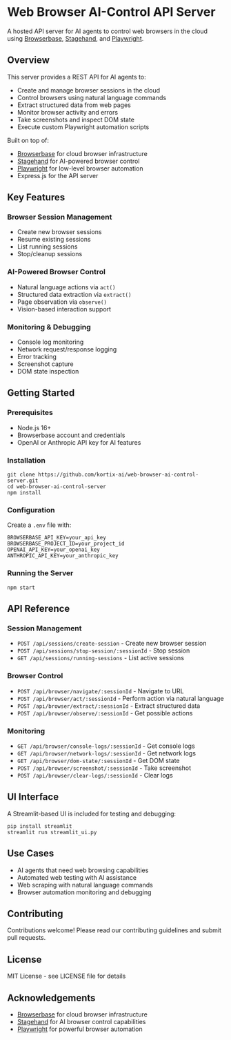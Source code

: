 # Web Browser AI-Control API Server

A hosted API server for AI agents to control web browsers in the cloud using [Browserbase](https://www.browserbase.com/), [Stagehand](https://github.com/browserbase/stagehand), and [Playwright](https://playwright.dev/).

## Overview

This server provides a REST API for AI agents to:
- Create and manage browser sessions in the cloud
- Control browsers using natural language commands
- Extract structured data from web pages
- Monitor browser activity and errors
- Take screenshots and inspect DOM state
- Execute custom Playwright automation scripts

Built on top of:
- [Browserbase](https://www.browserbase.com/) for cloud browser infrastructure
- [Stagehand](https://github.com/browserbase/stagehand) for AI-powered browser control
- [Playwright](https://playwright.dev/) for low-level browser automation
- Express.js for the API server

## Key Features

### Browser Session Management
- Create new browser sessions
- Resume existing sessions
- List running sessions
- Stop/cleanup sessions

### AI-Powered Browser Control 
- Natural language actions via `act()` 
- Structured data extraction via `extract()`
- Page observation via `observe()`
- Vision-based interaction support


### Monitoring & Debugging
- Console log monitoring
- Network request/response logging
- Error tracking
- Screenshot capture
- DOM state inspection

## Getting Started

### Prerequisites

- Node.js 16+
- Browserbase account and credentials
- OpenAI or Anthropic API key for AI features

### Installation

```
git clone https://github.com/kortix-ai/web-browser-ai-control-server.git
cd web-browser-ai-control-server
npm install
```

### Configuration

Create a `.env` file with:

```
BROWSERBASE_API_KEY=your_api_key
BROWSERBASE_PROJECT_ID=your_project_id
OPENAI_API_KEY=your_openai_key 
ANTHROPIC_API_KEY=your_anthropic_key
```

### Running the Server

```
npm start
```

## API Reference

### Session Management

- `POST /api/sessions/create-session` - Create new browser session
- `POST /api/sessions/stop-session/:sessionId` - Stop session
- `GET /api/sessions/running-sessions` - List active sessions

### Browser Control

- `POST /api/browser/navigate/:sessionId` - Navigate to URL
- `POST /api/browser/act/:sessionId` - Perform action via natural language
- `POST /api/browser/extract/:sessionId` - Extract structured data
- `POST /api/browser/observe/:sessionId` - Get possible actions

### Monitoring

- `GET /api/browser/console-logs/:sessionId` - Get console logs
- `GET /api/browser/network-logs/:sessionId` - Get network logs
- `GET /api/browser/dom-state/:sessionId` - Get DOM state
- `POST /api/browser/screenshot/:sessionId` - Take screenshot
- `POST /api/browser/clear-logs/:sessionId` - Clear logs

## UI Interface

A Streamlit-based UI is included for testing and debugging:

```
pip install streamlit
streamlit run streamlit_ui.py
```

## Use Cases

- AI agents that need web browsing capabilities
- Automated web testing with AI assistance
- Web scraping with natural language commands
- Browser automation monitoring and debugging

## Contributing

Contributions welcome! Please read our contributing guidelines and submit pull requests.

## License

MIT License - see LICENSE file for details

## Acknowledgements

- [Browserbase](https://www.browserbase.com/) for cloud browser infrastructure
- [Stagehand](https://github.com/browserbase/stagehand) for AI browser control capabilities
- [Playwright](https://playwright.dev/) for powerful browser automation
